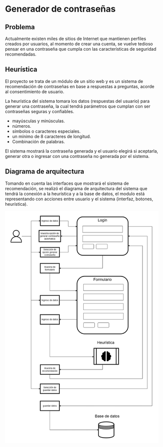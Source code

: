 # Generador de contraseñas

## Problema
Actualmente existen miles de sitios de Internet que mantienen perfiles creados por usuarios, al momento de crear una cuenta, se vuelve tedioso pensar en una contraseña que cumpla con las características de seguridad recomendadas.
## Heurística
El proyecto se trata de un módulo de un sitio web y es un sistema de recomendación de contraseñas en base a respuestas a preguntas, acorde al consentimiento de usuario.

La heurística del sistema tomara los datos (respuestas del usuario) para generar una contraseña, la cual tendrá parámetros que cumplan con ser contraseñas seguras y confiables.
- mayúsculas y minúsculas.
- números.
- símbolos o caracteres especiales.
- un mínimo de 8 caracteres de longitud.
- Combinación de palabras.

El sistema mostrará la contraseña generada y el usuario elegirá si aceptarla, generar otra o ingresar con una contraseña no generada por el sistema.

## Diagrama de arquitectura

Tomando en cuenta las interfaces que mostrará el sistema de recomendación, se realizó el diagrama de arquitectura del sistema que tendrá la conexión a la heurística y a la base de datos, el modulo está representando con acciones entre usuario y el sistema (interfaz, botones, heurística).

![Diagrama de arquitectura](/img/diagram.png)